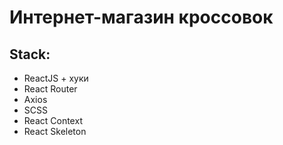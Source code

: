 # Интернет-магазин кроссовок

## Stack:

- ReactJS + хуки
- React Router
- Axios
- SCSS
- React Context
- React Skeleton
